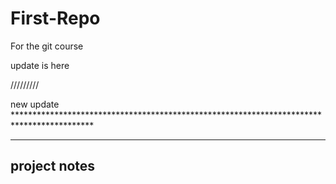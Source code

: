 # First-Repo
For the git course





update is here 


\//\/\/\/\/\/\/\/



new update ******************************************************************************************
**********

## project notes
